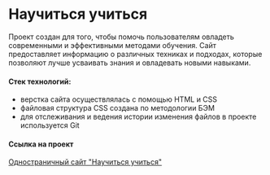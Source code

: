 # Научиться учиться

Проект создан для того, чтобы помочь пользователям овладеть современными и эффективными методами обучения. Сайт предоставляет информацию о различных техниках и подходах, которые позволяют лучше усваивать знания и овладевать новыми навыками.

#### Стек технологий:
* верстка сайта осуществлялась с помощью HTML и CSS
* файловая структура CSS создана по методологии БЭМ
* для отслеживания и ведения истории изменения файлов в проекте используется Git

#### Ссылка на проект
[Одностраничный сайт "Научиться учиться"](https://how-to-learn-git-main-mashamoreva.vercel.app/)
